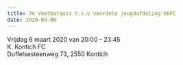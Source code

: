 ```yaml
---
title: 7e Voetbalquiz t.v.v voordele jeugdafdeling KKFC
date: 2020-03-06
---
```

<p>Vrijdag 6 maart 2020 van 20:00 - 23:45<br/>
K. Kontich FC<br/>
Duffelsesteenweg 73, 2550 Kontich<br/></p>